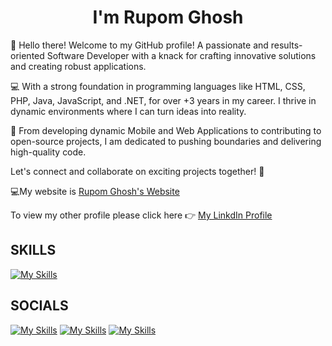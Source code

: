   <h1 align="center">I'm Rupom Ghosh </center></h1>

👋 Hello there! Welcome to my GitHub profile! A passionate and results-oriented Software Developer with a knack for crafting innovative solutions and creating robust applications.

 💻 With a strong foundation in programming languages like HTML, CSS, PHP, Java, JavaScript, and .NET, for over +3 years in my career. I thrive in dynamic environments where I can turn ideas into reality. 
 
🚀 From developing dynamic Mobile and Web Applications to contributing to open-source projects, I am dedicated to pushing boundaries and delivering high-quality code. 

Let's connect and collaborate on exciting projects together! 🌟

💻My website is <a href="https://rupomkumar777.wixsite.com/rupomkumar"> Rupom Ghosh's Website</a>

  To view my other profile please click here 👉 <a href="www.linkedin.com/in/rupom-ghosh-40690b267"> My LinkdIn Profile </a>

<h2><b> SKILLS </b></h2>

[![My Skills](https://skillicons.dev/icons?i=js,html,css,php,java,androidstudio,azure,bash,cs,cpp,dotnet,figma,mongodb,mysql)](https://skillicons.dev)

<h2><b> SOCIALS </b></h2>

[![My Skills](https://skillicons.dev/icons?i=linkedin)](https://www.linkedin.com/in/rupom-ghosh-40690b267/)
[![My Skills](https://skillicons.dev/icons?i=github)](https://github.com/rupomghosh)
[![My Skills](https://skillicons.dev/icons?i=gmail)](https://rupomrkg@gmail.com)


<!---
rupomghosh/rupomghosh is a ✨ special ✨ repository because its `README.md` (this file) appears on your GitHub profile.
You can click the Preview link to take a look at your changes.
--->
